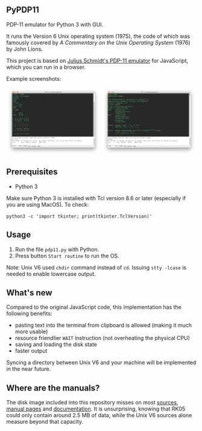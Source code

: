 ## PyPDP11
PDP-11 emulator for Python 3 with GUI. 

It runs the Version 6 Unix operating system (1975), the code of which was famously covered by *A Commentary on the Unix Operating System* (1976) by John Lions.

This project is based on [Julius Schmidt's PDP-11 emulator](http://pdp11.aiju.de) for JavaScript, which you can run in a browser.

Example screenshots:
<p align="center">
  <img
  src="https://github.com/amakukha/PyPDP11/raw/master/screenshots/Ken_Thompson_chess_1975_Unix_V5_PDP-11_emulator_for_Python_screenshot.png"
  width="250" alt="PDP-11 emulator for Python 3. Playing with Ken Thompson's chess implementation in Version 6 Unix (1975).">
  <img
  src="https://github.com/amakukha/PyPDP11/raw/master/screenshots/TMG_in_TMGL_Doug_McIlroy_PDP-11_emulator_for_Python_screenshot.png"
  width="250" alt="PDP-11 emulator for Python 3. Viewing code of Doug McIlroy's TMG in TMGL for Unix V6.">
</p>

## Prerequisites

 - Python 3
 
Make sure Python 3 is installed with Tcl version 8.6 or later (especially if you are using MacOS).
To check:
```
python3 -c 'import tkinter; print(tkinter.TclVersion)'
```

## Usage

  1. Run the file `pdp11.py` with Python.
  2. Press button `Start routine` to run the OS.

Note: Unix V6 used `chdir` command instead of `cd`. Issuing `stty -lcase` is needed to enable lowercase output.

## What's new
Compared to the original JavaScript code, this implementation has the following benefits:
 - pasting text into the terminal from clipboard is allowed (making it much more usable)
 - resource friendlier `WAIT` instruction (not overheating the physical CPU)
 - saving and loading the disk state
 - faster output 

Syncing a directory between Unix V6 and your machine will be implemented in the near future.

## Where are the manuals?
The disk image included into this repository misses on most
[sources](https://github.com/eunuchs/unix-archive/tree/master/PDP-11/Trees/V6/usr/source),
[manual pages](https://github.com/eunuchs/unix-archive/tree/master/PDP-11/Trees/V6/usr/man) and
[documentation](https://github.com/eunuchs/unix-archive/tree/master/PDP-11/Trees/V6/usr/doc).
It is unsurprising, knowing that RK05 could only contain around 2.5 MB of data, while the Unix V6
sources alone measure beyond that capacity.
